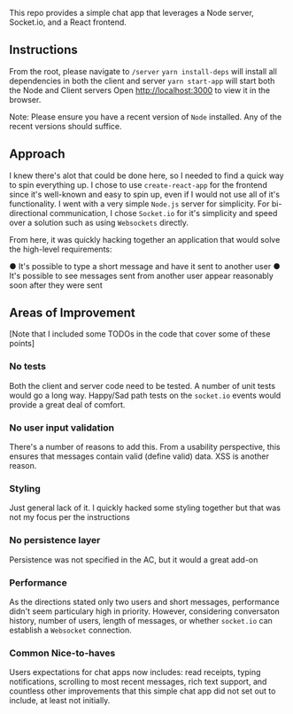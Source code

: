 This repo provides a simple chat app that leverages a Node server, Socket.io, and a React frontend.  

## Instructions

From the root, please navigate to `/server`
`yarn install-deps` will install all dependencies in both the client and server
`yarn start-app` will start both the Node and Client servers
Open [http://localhost:3000](http://localhost:3000) to view it in the browser.

Note: Please ensure you have a recent version of `Node` installed.  Any of the recent versions should suffice.  

## Approach

I knew there's alot that could be done here, so I needed to find a quick way to spin everything up.  I chose to use `create-react-app` for the frontend since it's well-known and easy to spin up, even if I would not use all of it's functionality.  I went with a very simple `Node.js` server for simplicity.  For bi-directional communication, I chose `Socket.io` for it's simplicity and speed over a solution such as using `Websockets` directly.

From here, it was quickly hacking together an application that would solve the high-level requirements:

● It's possible to type a short message and have it sent to another user 
● It's possible to see messages sent from another user appear reasonably soon after they were sent


## Areas of Improvement 

[Note that I included some TODOs in the code that cover some of these points]

### No tests

Both the client and server code need to be tested.  A number of unit tests would go a long way.  Happy/Sad path tests on the `socket.io` events would provide a great deal of comfort.

### No user input validation

There's a number of reasons to add this.  From a usability perspective, this ensures that messages contain valid (define valid) data.  XSS is another reason.

### Styling 

Just general lack of it.  I quickly hacked some styling together but that was not my focus per the instructions

### No persistence layer

Persistence was not specified in the AC, but it would a great add-on

### Performance

As the directions stated only two users and short messages, performance didn't seem particulary high in priority.  However, considering conversaton history, number of users, length of messages, or whether `socket.io` can establish a `Websocket` connection.

### Common Nice-to-haves

Users expectations for chat apps now includes: read receipts, typing notifications, scrolling to most recent messages, rich text support, and countless other improvements that this simple chat app did not set out to include, at least not initially. 